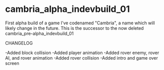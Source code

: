 # cambria_alpha_indevbuild_01
First alpha build of a game I've codenamed "Cambria", a name which will likely change in the future. This is the successor to the now deleted cambria_pre-alpha_indevbuild_01

CHANGELOG

-Added block collision
-Added player animation
-Added rover enemy, rover AI, and rover animation
-Added rover collision
-Added intro and game over screen
